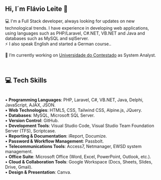 ## Hi, I´m Flávio Leite 👋


💻 I'm a Full Stack developer, always looking for updates on new technological trends. I have experience in developing web applications, using languages ​​such as PHP/Laravel, C#.NET, VB.NET and Java and databases such as MySQL and sqlServer. <br>
⚡ I also speak English and started a German course..

🔭 I’m currently working on [Universidade do Contestado](https://github.com/Universidade-do-Contestado) as System Analyst.

<br>
<h2>💻 Tech Skills </h2><br>
•	<b>Programming Languages</b>: PHP, Laravel, C#, VB.NET, Java, Delphi, JavaScript, AJAX, JSON.<br>
•	<b>Web Technologies</b>: HTML5, CSS, Tailwind CSS, Alpine.js, JQuery.<br>
•	<b>Databases</b>: MySQL, Microsoft SQL Server.<br>
•	<b>Version Control</b>: GitHub.<br>
•	<b>Development Tools</b>: Visual Studio Code, Visual Studio Team Foundation Server (TFS), Scriptcase.<br>
•	<b>Reporting & Documentation</b>: iReport, Documize.<br>
•	<b>Password & Workflow Management</b>: Passbolt.<br>
•	<b>Telecommunications Tools</b>: Access7, Netmanager, EWSD system management.<br>
•	<b>Office Suite</b>: Microsoft Office (Word, Excel, PowerPoint, Outlook, etc.).<br>
•	<b>Cloud & Collaboration Tools</b>: Google Workspace (Docs, Sheets, Slides, Drive, Gmail).<br>
•	<b>Design & Presentation</b>: Canva.

<!--
**FlavioSilveiraLeite/FlavioSilveiraLeite** is a ✨ _special_ ✨ repository because its `README.md` (this file) appears on your GitHub profile.

Here are some ideas to get you started:

- 🔭 I’m currently working on ...
- 🌱 I’m currently learning ...
- 👯 I’m looking to collaborate on ...
- 🤔 I’m looking for help with ...
- 💬 Ask me about ...
- 📫 How to reach me: ...
- 😄 Pronouns: ...
- ⚡ Fun fact: ...
-->
